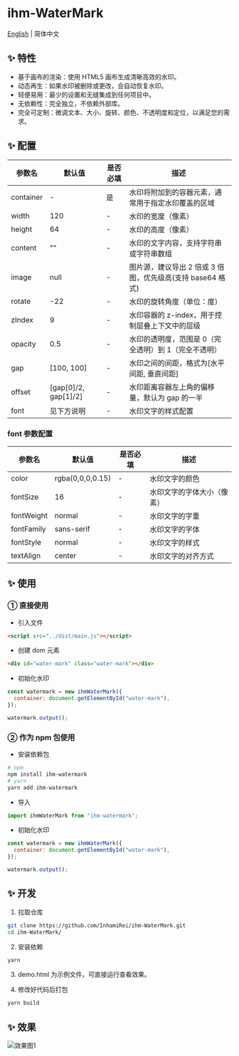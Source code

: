 <h1>ihm-WaterMark</h1>

[English](README.md) | 简体中文

## ✨ 特性

- 基于画布的渲染：使用 HTML5 画布生成清晰高效的水印。
- 动态再生：如果水印被删除或更改，会自动恢复水印。
- 轻便易用：最少的设置和无缝集成到任何项目中。
- 无依赖性：完全独立，不依赖外部库。
- 完全可定制：微调文本、大小、旋转、颜色、不透明度和定位，以满足您的需求。

## ✨ 配置

| 参数名    | 默认值               | 是否必填 | 描述                                                       |
| --------- | -------------------- | -------- | ---------------------------------------------------------- |
| container | -                    | 是       | 水印将附加到的容器元素，通常用于指定水印覆盖的区域         |
| width     | 120                  | -        | 水印的宽度（像素）                                         |
| height    | 64                   | -        | 水印的高度（像素）                                         |
| content   | ""                   | -        | 水印的文字内容，支持字符串或字符串数组                     |
| image     | null                 | -        | 图片源，建议导出 2 倍或 3 倍图，优先级高(支持 base64 格式) |
| rotate    | -22                  | -        | 水印的旋转角度（单位：度）                                 |
| zIndex    | 9                    | -        | 水印容器的 z-index，用于控制层叠上下文中的层级             |
| opacity   | 0.5                  | -        | 水印的透明度，范围是 0（完全透明）到 1（完全不透明）       |
| gap       | [100, 100]           | -        | 水印之间的间距，格式为[水平间距, 垂直间距]                 |
| offset    | [gap[0]/2, gap[1]/2] | -        | 水印距离容器左上角的偏移量，默认为 gap 的一半              |
| font      | 见下方说明           | -        | 水印文字的样式配置                                         |

### font 参数配置

| 参数名     | 默认值           | 是否必填 | 描述                       |
| ---------- | ---------------- | -------- | -------------------------- |
| color      | rgba(0,0,0,0.15) | -        | 水印文字的颜色             |
| fontSize   | 16               | -        | 水印文字的字体大小（像素） |
| fontWeight | normal           | -        | 水印文字的字重             |
| fontFamily | sans-serif       | -        | 水印文字的字体             |
| fontStyle  | normal           | -        | 水印文字的样式             |
| textAlign  | center           | -        | 水印文字的对齐方式         |

## ✨ 使用

### ① 直接使用

- 引入文件

```html
<script src="../dist/main.js"></script>
```

- 创建 dom 元素

```html
<div id="water-mark" class="water-mark"></div>
```

- 初始化水印

```javascript
const watermark = new ihmWaterMark({
  container: document.getElementById("water-mark"),
});

watermark.output();
```

### ② 作为 npm 包使用

- 安装依赖包

```bash
# npm
npm install ihm-watermark
# yarn
yarn add ihm-watermark
```

- 导入

```javascript
import ihmWaterMark from "ihm-watermark";
```

- 初始化水印

```javascript
const watermark = new ihmWaterMark({
  container: document.getElementById("water-mark"),
});

watermark.output();
```

## ✨ 开发

1. 拉取仓库

```bash
git clone https://github.com/InhamiRei/ihm-WaterMark.git
cd ihm-WaterMark/
```

2. 安装依赖

```bash
yarn
```

3. demo.html 为示例文件，可直接运行查看效果。

4. 修改好代码后打包

```bash
yarn build
```

## ✨ 效果

![效果图1](https://inhami.com/static/githubImage/ihm-watermark/watermark-1.png)
